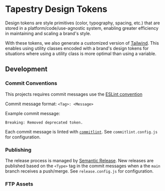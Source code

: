 # Tapestry Design Tokens

Design tokens are style primitives (color, typography, spacing, etc.) that are stored in a platform/code/use-agnostic system, enabling greater efficiency in maintaining and scaling a brand's style.

With these tokens, we also generate a customized version of [Tailwind](https://tailwindcss.com/docs). This enables using utility classes encoded with a brand's design tokens for situations where using a utility class is more optimal than using a variable.

## Development

### Commit Conventions

This projects requires commit messages use the [ESLint convention](https://github.com/conventional-changelog/conventional-changelog/blob/master/packages/conventional-changelog-eslint/README.md#eslint-convention)

Commit message format: `<Tag>: <Message>`

Example commit message:

```
Breaking: Removed deprecated token.
```

Each commit message is linted with [`commitlint`](https://commitlint.js.org). See `commitlint.config.js` for configuration.

### Publishing

The release process is managed by [Semantic Release](https://semantic-release.gitbook.io/semantic-release/). New releases are published based on the `<Type>` tag in the commit messages when a the `main` branch receives a push/merge. See `release.config.js` for configuration.

### FTP Assets
